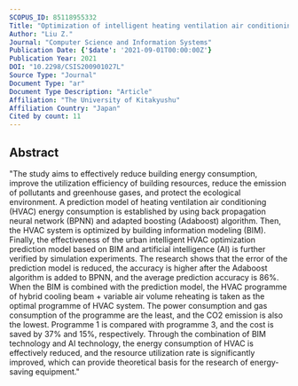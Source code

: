 ```yaml
---
SCOPUS_ID: 85118955332
Title: "Optimization of intelligent heating ventilation air conditioning system in urban building based on bim and artificial intelligence technology"
Author: "Liu Z."
Journal: "Computer Science and Information Systems"
Publication Date: {'$date': '2021-09-01T00:00:00Z'}
Publication Year: 2021
DOI: "10.2298/CSIS200901027L"
Source Type: "Journal"
Document Type: "ar"
Document Type Description: "Article"
Affiliation: "The University of Kitakyushu"
Affiliation Country: "Japan"
Cited by count: 11
---
```


## Abstract
"The study aims to effectively reduce building energy consumption, improve the utilization efficiency of building resources, reduce the emission of pollutants and greenhouse gases, and protect the ecological environment. A prediction model of heating ventilation air conditioning (HVAC) energy consumption is established by using back propagation neural network (BPNN) and adapted boosting (Adaboost) algorithm. Then, the HVAC system is optimized by building information modeling (BIM). Finally, the effectiveness of the urban intelligent HVAC optimization prediction model based on BIM and artificial intelligence (AI) is further verified by simulation experiments. The research shows that the error of the prediction model is reduced, the accuracy is higher after the Adaboost algorithm is added to BPNN, and the average prediction accuracy is 86%. When the BIM is combined with the prediction model, the HVAC programme of hybrid cooling beam + variable air volume reheating is taken as the optimal programme of HVAC system. The power consumption and gas consumption of the programme are the least, and the CO2 emission is also the lowest. Programme 1 is compared with programme 3, and the cost is saved by 37% and 15%, respectively. Through the combination of BIM technology and AI technology, the energy consumption of HVAC is effectively reduced, and the resource utilization rate is significantly improved, which can provide theoretical basis for the research of energy-saving equipment."
